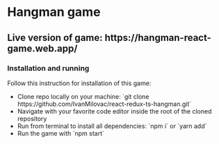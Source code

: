 <h1>Hangman game</h1>

<h2>Live version of game: https://hangman-react-game.web.app/</h2>


<h3>Installation and running</h3>
Follow this instruction for installation of this game:
<ul>
<li>Clone repo locally on your machine: `git clone https://github.com/IvanMilovac/react-redux-ts-hangman.git`</li>
<li>Navigate with your favorite code editor inside the root of the cloned repository</li>
<li>Run from terminal to install all dependencies: `npm i` or `yarn add`</li>
<li>Run the game with `npm start`</li>
</ul>